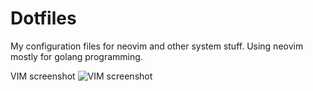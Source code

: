# Dotfiles
My configuration files for neovim and other system stuff.
Using neovim mostly for golang programming.

VIM screenshot
![VIM screenshot](../media/vim.png?raw=true)
